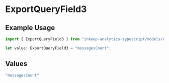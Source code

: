 # ExportQueryField3

## Example Usage

```typescript
import { ExportQueryField3 } from "inkeep-analytics-typescript/models/operations";

let value: ExportQueryField3 = "messagesCount";
```

## Values

```typescript
"messagesCount"
```